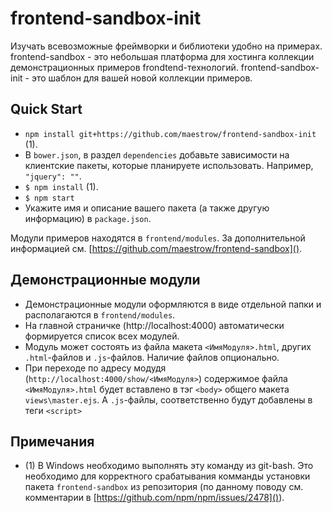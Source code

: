 # frontend-sandbox-init 

Изучать всевозможные фреймворки и библиотеки удобно на примерах. 
frontend-sandbox - это небольшая платформа для хостинга коллекции демонстрационных примеров frondtend-технологий. 
frontend-sandbox-init - это шаблон для вашей новой коллекции примеров.


## Quick Start

- `npm install git+https://github.com/maestrow/frontend-sandbox-init` (1).
- В `bower.json`, в раздел `dependencies` добавьте зависимости на клиентские пакеты, которые планируете использовать. Например, `"jquery": ""`.
- `$ npm install` (1). 
- `$ npm start`
- Укажите имя и описание вашего пакета (а также другую информацию) в `package.json`.

Модули примеров находятся в `frontend/modules`.
За дополнительной информацией см. [https://github.com/maestrow/frontend-sandbox]().


## Демонстрационные модули

- Демонстрационные модули оформляются в виде отдельной папки и располагаются в `frontend/modules`. 
- На главной страничке (http://localhost:4000) автоматически формируется список всех модулей.
- Модуль может состоять из файла макета `<ИмяМодуля>.html`, других `.html`-файлов и `.js`-файлов. Наличие файлов опционально.
- При переходе по адресу модудя (`http://localhost:4000/show/<ИмяМодуля>`) содержимое файла `<ИмяМодуля>.html` будет вставлено в тэг `<body>` общего макета `views\master.ejs`.
А `.js`-файлы, соответственно будут добавлены в теги `<script>`


## Примечания

- (1) В Windows необходимо выполнять эту команду из git-bash. Это необходимо для корректного срабатывания комманды 
установки пакета `frontend-sandbox` из репозитория (по данному поводу см. комментарии в [https://github.com/npm/npm/issues/2478]()).